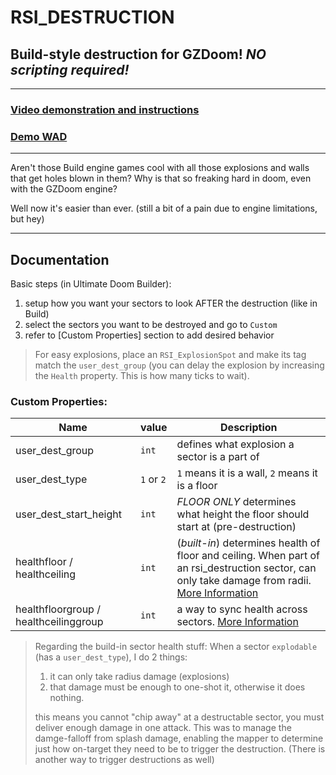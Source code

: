 # RSI_DESTRUCTION

## Build-style destruction for GZDoom! *NO scripting required!*
---
### [Video demonstration and instructions]()
### [Demo WAD]()
---

Aren't those Build engine games cool with all those explosions and walls that get holes blown in them?
Why is that so freaking hard in doom, even with the GZDoom engine?

Well now it's easier than ever. (still a bit of a pain due to engine limitations, but hey)



---
## **Documentation**

Basic steps (in Ultimate Doom Builder):
1. setup how you want your sectors to look AFTER the destruction (like in Build)
2. select the sectors you want to be destroyed and go to `Custom`
3. refer to [Custom Properties] section to add desired behavior

> For easy explosions, place an `RSI_ExplosionSpot` and make its tag match the `user_dest_group` (you can delay the explosion by increasing the `Health` property. This is how many ticks to wait).



### Custom Properties:
| Name | value | Description |
| ----- | ----- | ----- |
| user_dest_group | `int` | defines what explosion a sector is a part of |
| user_dest_type | `1` or `2` | `1` means it is a wall, `2` means it is a floor
| user_dest_start_height | `int` | *FLOOR ONLY* determines what height the floor should start at (pre-destruction)
| healthfloor / healthceiling | `int` | (*built-in*) determines health of floor and ceiling. When part of an rsi_destruction sector, can only take damage from radii. [More Information](https://forum.zdoom.org/viewtopic.php?f=59&t=62420)
| healthfloorgroup / healthceilinggroup | `int` | a way to sync health across sectors. [More Information](https://forum.zdoom.org/viewtopic.php?f=59&t=62420)

> Regarding the build-in sector health stuff: When a sector `explodable` (has a `user_dest_type`), I do 2 things:
> 
> 1. it can only take radius damage (explosions)
> 2. that damage must be enough to one-shot it, otherwise it does nothing.
> 
> this means you cannot "chip away" at a destructable sector, you must deliver enough damage in one attack. This was to manage the damge-falloff from splash damage, enabling the mapper to determine just how on-target they need to be to trigger the destruction. (There is another way to trigger destructions as well)